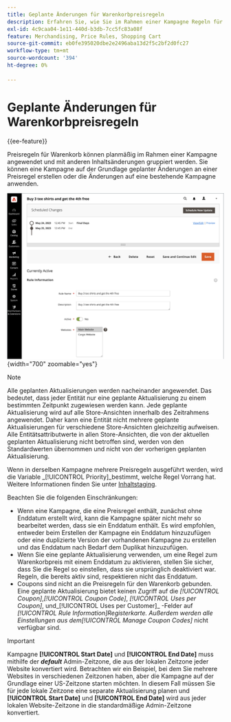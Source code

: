 ```yaml
---
title: Geplante Änderungen für Warenkorbpreisregeln
description: Erfahren Sie, wie Sie im Rahmen einer Kampagne Regeln für den Warenkorbpreis anwenden und diese mit anderen Inhaltsänderungen gruppieren können.
exl-id: 4c9caa04-1e11-440d-b3db-7cc5fc83a08f
feature: Merchandising, Price Rules, Shopping Cart
source-git-commit: eb0fe395020dbe2e2496aba13d2f5c2bf2d0fc27
workflow-type: tm+mt
source-wordcount: '394'
ht-degree: 0%

---
```


# Geplante Änderungen für Warenkorbpreisregeln

{{ee-feature}}

Preisregeln für Warenkorb können planmäßig im Rahmen einer Kampagne angewendet und mit anderen Inhaltsänderungen gruppiert werden. Sie können eine Kampagne auf der Grundlage geplanter Änderungen an einer Preisregel erstellen oder die Änderungen auf eine bestehende Kampagne anwenden.

![Preisregeln für Warenkorb - geplante Änderungen](./assets/content-staging-price-rules-cart-scheduled-changes.png){width="700" zoomable="yes"}

>[!NOTE]
>
>Alle geplanten Aktualisierungen werden nacheinander angewendet. Das bedeutet, dass jeder Entität nur eine geplante Aktualisierung zu einem bestimmten Zeitpunkt zugewiesen werden kann. Jede geplante Aktualisierung wird auf alle Store-Ansichten innerhalb des Zeitrahmens angewendet. Daher kann eine Entität nicht mehrere geplante Aktualisierungen für verschiedene Store-Ansichten gleichzeitig aufweisen. Alle Entitätsattributwerte in allen Store-Ansichten, die von der aktuellen geplanten Aktualisierung nicht betroffen sind, werden von den Standardwerten übernommen und nicht von der vorherigen geplanten Aktualisierung.

Wenn in derselben Kampagne mehrere Preisregeln ausgeführt werden, wird die Variable _[!UICONTROL Priority]_bestimmt, welche Regel Vorrang hat. Weitere Informationen finden Sie unter [Inhaltstaging](../content-design/content-staging.md).

Beachten Sie die folgenden Einschränkungen:

- Wenn eine Kampagne, die eine Preisregel enthält, zunächst ohne Enddatum erstellt wird, kann die Kampagne später nicht mehr so bearbeitet werden, dass sie ein Enddatum enthält. Es wird empfohlen, entweder beim Erstellen der Kampagne ein Enddatum hinzuzufügen oder eine duplizierte Version der vorhandenen Kampagne zu erstellen und das Enddatum nach Bedarf dem Duplikat hinzuzufügen.
- Wenn Sie eine geplante Aktualisierung verwenden, um eine Regel zum Warenkorbpreis mit einem Enddatum zu aktivieren, stellen Sie sicher, dass Sie die Regel so einstellen, dass sie ursprünglich deaktiviert war. Regeln, die bereits aktiv sind, respektieren nicht das Enddatum.
- Coupons sind nicht an die Preisregeln für den Warenkorb gebunden. Eine geplante Aktualisierung bietet keinen Zugriff auf die _[!UICONTROL Coupon]_,_[!UICONTROL Coupon Code]_, _[!UICONTROL Uses per Coupon]_, und_[!UICONTROL Uses per Customer]_ -Felder auf _[!UICONTROL Rule Information]_Registerkarte. Außerdem werden alle Einstellungen aus dem_[!UICONTROL Manage Coupon Codes]_ nicht verfügbar sind.

>[!IMPORTANT]
>
>Kampagne **[!UICONTROL Start Date]** und **[!UICONTROL End Date]** muss mithilfe der **_default_** Admin-Zeitzone, die aus der lokalen Zeitzone jeder Website konvertiert wird. Betrachten wir ein Beispiel, bei dem Sie mehrere Websites in verschiedenen Zeitzonen haben, aber die Kampagne auf der Grundlage einer US-Zeitzone starten möchten. In diesem Fall müssen Sie für jede lokale Zeitzone eine separate Aktualisierung planen und **[!UICONTROL Start Date]** und **[!UICONTROL End Date]** wird aus jeder lokalen Website-Zeitzone in die standardmäßige Admin-Zeitzone konvertiert.
